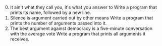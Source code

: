 0. It ain't what they call you, it's what you answer to
Write a program that prints its name, followed by a new line.
1. Silence is argument carried out by other means
Write a program that prints the number of arguments passed into it.
2. The best argument against democracy is a five-minute conversation with the average vote
Write a program that prints all arguments it receives.

